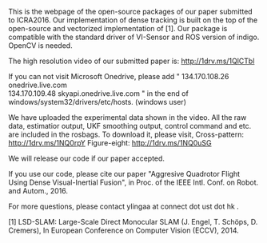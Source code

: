This is the webpage of the open-source packages of our paper submitted to ICRA2016. Our implementation of dense tracking is built on the top of the open-source and vectorized implementation of [1]. Our package is compatible with the standard driver of VI-Sensor and ROS version of indigo. OpenCV is needed.

The high resolution video of our submitted paper is: 
http://1drv.ms/1QlCTbl

If you can not visit Microsoft Onedrive, please add 
"
134.170.108.26 onedrive.live.com   
134.170.109.48 skyapi.onedrive.live.com
"
in the end of windows/system32/drivers/etc/hosts. (windows user)

We have uploaded the experimental data shown in the video. All the raw data, estimatior output, UKF smoothing output, control command and etc. are included in the rosbags. To download it, please visit,
Cross-pattern: http://1drv.ms/1NQ0rpY
Figure-eight: http://1drv.ms/1NQ0uSG


We will release our code if our paper accepted.

If you use our code, please cite our paper "Aggresive Quadrotor Flight Using Dense Visual-Inertial Fusion", in Proc. of the IEEE Intl. Conf. on Robot. and Autom., 2016. 

For more questions, please contact ylingaa at connect dot ust dot hk .




[1] LSD-SLAM: Large-Scale Direct Monocular SLAM (J. Engel, T. Schöps, D. Cremers), In European Conference on Computer Vision (ECCV), 2014.
